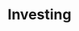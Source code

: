 ---
title: "Investing"
description: "Discover insightful strategies, trends, and tips to navigate the dynamic world of investing. Empower your financial journey today."
draft: false
---